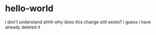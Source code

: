 # hello-world
i don't understand ahhh
why does this change still exists?
i guess i have already deleted it
